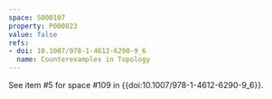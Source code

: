 ```yaml
---
space: S000107
property: P000023
value: false
refs:
- doi: 10.1007/978-1-4612-6290-9_6
  name: Counterexamples in Topology
---
```


See item #5 for space #109 in {{doi:10.1007/978-1-4612-6290-9_6}}.
